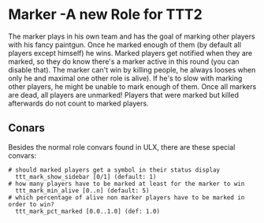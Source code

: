 # Marker  -A new Role for TTT2

The marker plays in his own team and has the goal of marking other players with his fancy paintgun. Once he marked enough of them (by default all players except himself) he wins. Marked players get notified when they are marked, so they do know there's a marker active in this round (you can disable that). The marker can't win by killing people, he always looses when only he and maximal one other role is alive). If he's to slow with marking other players, he might be unable to mark enough of them. Once all markers are dead, all players are unmarked! Players that were marked but killed afterwards do not count to marked players.

## Conars

Besides the normal role convars found in ULX, there are these special convars:

```
# should marked players get a symbol in their status display
  ttt_mark_show_sidebar [0/1] (default: 1)
# how many players have to be marked at least for the marker to win
  ttt_mark_min_alive [0..n] (default: 5)
# which percentage of alive non marker players have to be marked in order to win?
  ttt_mark_pct_marked [0.0..1.0] (def: 1.0)
```
